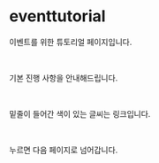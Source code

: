 # eventtutorial

<p> 이벤트를 위한 튜토리얼 페이지입니다. </p>
<br>
<p> 기본 진행 사항을 안내해드립니다. </p>
<br>
<p> 밑줄이 들어간 색이 있는 글씨는 링크입니다. </p>
<br>
<p> 누르면 다음 페이지로 넘어갑니다. </p>
<br>
<br>
